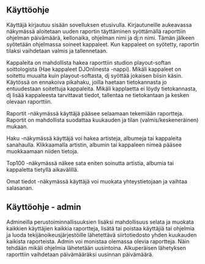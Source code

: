 ## Käyttöohje

Käyttäjä kirjautuu sisään sovelluksen etusivulla. Kirjautuneille aukeavassa näkymässä aloitetaan uuden raportin täyttäminen syöttämällä raporttiin ohjelman päivämäärä, kellonaika, ohjelman nimi ja dj:n nimi. Tämän jälkeen syötetään ohjelmassa soineet kappaleet. Kun kappaleet on syötetty, raportin tilaksi vaihdetaan valmis ja tallennetaan.

Kappaleita on mahdollista hakea raporttiin studion playout-softan soittologista (Hae kappaleet DJOnlinesta -nappi). Mikäli kappaleet on soitettu muualta kuin playout-softasta, dj syöttää jokaisen biisin käsin. Käytössä on ennakoiva pikahaku, joilla haetaan tietokannasta jo entuudestaan soitettuja kappaleita. Mikäli kapplaetta ei löydy tietokannasta, dj lisää kappaleesta tarvittavat tiedot, tallentaa ne tietokantaan ja kesken olevaan raporttiin.

Raportit -näkymässä käyttäjä pääsee selaamaan tekemiään raportteja. Raportit on mahdollista suodattaa kuukauden ja tilan (valmis/keskeneräinen) mukaan.

Haku -näkymässä käyttäjä voi hakea artisteja, albumeja tai kappaleita sanahaulla. Klikkaamalla artistin, albumin tai kappaleen nimeä pääsee muokkaamaan niiden tietoja.

Top100 -näkymässä näkee sata eniten soinutta artistia, albumia tai kappaletta tietyllä aikavälillä.

Omat tiedot -näkymässä käyttäjä voi muokata yhteystietojaan ja vaihtaa salasanan.

## Käyttöohje - admin

Admineilla perustoiminnallisuuksien lisäksi mahdollisuus selata ja muokata kaikkien käyttäjien kaikkia raportteja, lisätä tai poistaa käyttäjiä tai ohjelmia ja luoda tekijänoikeusjärjestöille lähetettävä siirtotiedosto yhden kuukauden kaikista raporteista. Admin voi monistaa olemassa olevia raportteja. Näin tehdään mikäli ohjelmia lähetetään uusintoina. Alkuperäisen lähetyksen raporttiin vaihdetaan päivämääräksi uusinnan päivämäärä.
